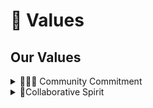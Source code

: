 # 💖 Values

## Our Values

<details>

<summary>🧑‍🤝‍🧑 Community Commitment</summary>



</details>

<details>

<summary>🤝Collaborative Spirit</summary>



</details>
